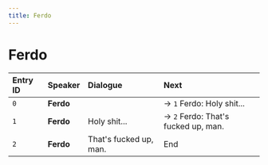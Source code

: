 ```yaml
---
title: Ferdo
---
```


# Ferdo


| Entry ID | Speaker | Dialogue | Next |
| :------- | :------ | :------- | :------------ |
| `0` | **Ferdo** |  | → `1` Ferdo: Holy shit\.\.\. |
| `1` | **Ferdo** | Holy shit\.\.\. | → `2` Ferdo: That's fucked up, man\. |
| `2` | **Ferdo** | That's fucked up, man\. | End |
